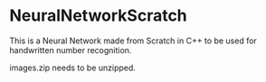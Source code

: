 # NeuralNetworkScratch
This is a Neural Network made from Scratch in C++ to be used for handwritten number recognition.

images.zip needs to be unzipped.